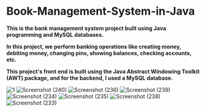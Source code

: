 # Book-Management-System-in-Java
<b> This is the bank management system project built using Java programming and MySQL databases.

In this project, we perform banking operations like creating money, debiting money, changing pins, showing balances, checking accounts, etc.

This project's front end is built using the Java Abstract Windowing Toolkit (AWT) package, and for the backend, I used a MySQL database. </b>

![1](https://github.com/SubodhMotbhare/Book-Management-System-in-Java/assets/91254052/b7894dfb-c928-4ad8-813e-cd224233ce99)
![Screenshot (240)](https://github.com/SubodhMotbhare/Book-Management-System-in-Java/assets/91254052/65501a6f-ad71-4213-a012-3aad7ced2073)
![Screenshot (236)](https://github.com/SubodhMotbhare/Book-Management-System-in-Java/assets/91254052/4a64570e-29df-43f9-ae9f-7bf62b783f24)
![Screenshot (239)](https://github.com/SubodhMotbhare/Book-Management-System-in-Java/assets/91254052/288113d7-d3f9-49a5-bf29-3f897ba5608d)
![Screenshot (234)](https://github.com/SubodhMotbhare/Book-Management-System-in-Java/assets/91254052/4918b42a-1246-4ef0-ad90-29ade938c5f0)
![Screenshot (235)](https://github.com/SubodhMotbhare/Book-Management-System-in-Java/assets/91254052/f13a02bb-1c1e-4b3a-b70b-785887d081d1)
![Screenshot (238)](https://github.com/SubodhMotbhare/Book-Management-System-in-Java/assets/91254052/59593231-5569-4909-a605-5053f118afc2)
![Screenshot (233)](https://github.com/SubodhMotbhare/Book-Management-System-in-Java/assets/91254052/cb91ee82-4e43-4e1d-9771-b5cb4f6355d6)
